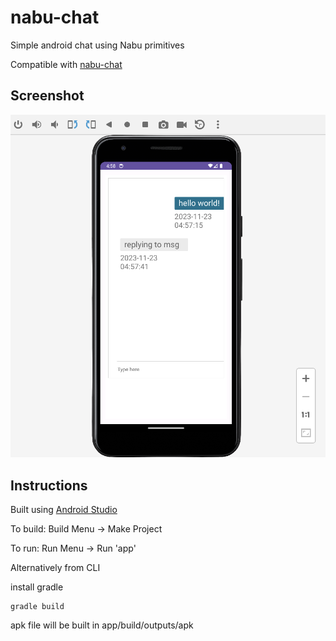 # nabu-chat

Simple android chat using Nabu primitives

Compatible with [nabu-chat](https://github.com/Peergos/nabu-chat)

## Screenshot

![Chat](screenshot.png)


## Instructions

Built using [Android Studio](https://developer.android.com/studio)

To build: Build Menu -> Make Project

To run: Run Menu -> Run 'app'



Alternatively from CLI

install gradle

```
gradle build
```

apk file will be built in app/build/outputs/apk
